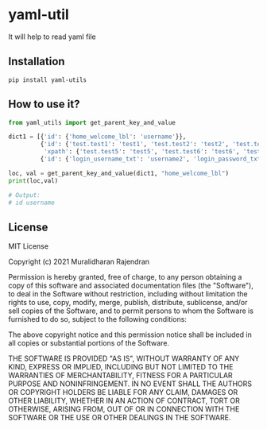 # yaml-util
It will help to read yaml file

## Installation
```pip install yaml-utils```

## How to use it?
```python
from yaml_utils import get_parent_key_and_value

dict1 = [{'id': {'home_welcome_lbl': 'username'}},
         {'id': {'test.test1': 'test1', 'test.test2': 'test2', 'test.test3': 'test3', 'test.test4': 'test4'},
          'xpath': {'test.test5': 'test5', 'test.test6': 'test6', 'test.test7': 'test7', 'test.test8': 'test8'}},
         {'id': {'login_username_txt': 'username2', 'login_password_txt': 'password'}}]

loc, val = get_parent_key_and_value(dict1, "home_welcome_lbl")
print(loc,val)

# Output:
# id username
```

## License
MIT License

Copyright (c) 2021 Muralidharan Rajendran

Permission is hereby granted, free of charge, to any person obtaining a copy
of this software and associated documentation files (the "Software"), to deal
in the Software without restriction, including without limitation the rights
to use, copy, modify, merge, publish, distribute, sublicense, and/or sell
copies of the Software, and to permit persons to whom the Software is
furnished to do so, subject to the following conditions:

The above copyright notice and this permission notice shall be included in all
copies or substantial portions of the Software.

THE SOFTWARE IS PROVIDED "AS IS", WITHOUT WARRANTY OF ANY KIND, EXPRESS OR
IMPLIED, INCLUDING BUT NOT LIMITED TO THE WARRANTIES OF MERCHANTABILITY,
FITNESS FOR A PARTICULAR PURPOSE AND NONINFRINGEMENT. IN NO EVENT SHALL THE
AUTHORS OR COPYRIGHT HOLDERS BE LIABLE FOR ANY CLAIM, DAMAGES OR OTHER
LIABILITY, WHETHER IN AN ACTION OF CONTRACT, TORT OR OTHERWISE, ARISING FROM,
OUT OF OR IN CONNECTION WITH THE SOFTWARE OR THE USE OR OTHER DEALINGS IN THE
SOFTWARE.